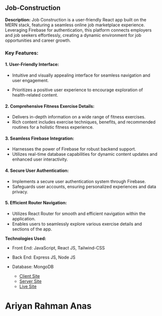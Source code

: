 ## Job-Construction

**Description:** Job Construction is a user-friendly React app built on the MERN stack, featuring a seamless online job marketplace experience. Leveraging Firebase for authentication, this platform connects employers and job seekers effortlessly, creating a dynamic environment for job opportunities and career growth.


### Key Features: 

#### 1. User-Friendly Interface:
- Intuitive and visually appealing interface for seamless navigation and user engagement.

- Prioritizes a positive user experience to encourage exploration of health-related content.

#### 2. Comprehensive Fitness Exercise Details:

- Delivers in-depth information on a wide range of fitness exercises.
- Rich content includes exercise techniques, benefits, and recommended routines for a holistic fitness experience.

#### 3. Seamless Firebase Integration:
- Harnesses the power of Firebase for robust backend support.
- Utilizes real-time database capabilities for dynamic content updates and enhanced user interactivity.

#### 4. Secure User Authentication:
- Implements a secure user authentication system through Firebase.
- Safeguards user accounts, ensuring personalized experiences and data privacy.

#### 5. Efficient Router Navigation:
- Utilizes React Router for smooth and efficient navigation within the application.
- Enables users to seamlessly explore various exercise details and sections of the app.



**Technologies Used:**
* Front End: JavaScript, React JS, Tailwind-CSS 
* Back End: Express JS, Node JS 
* Database: MongoDB

  - [Client Site](https://github.com/Ariyan-Rahman-Anas/Job-Construction)
  - [Server Site](https://github.com/Ariyan-Rahman-Anas/job-construction-server)
  - [Live Site](https://assignmnet-11.web.app)

# Ariyan Rahman Anas
